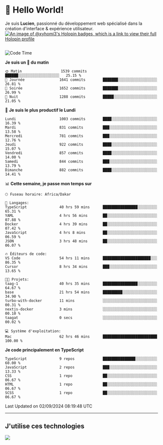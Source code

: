 # 👋 Hello World!

Je suis **Lucien**, passionné du développement web spécialisé dans la création d'interface & expérience utilisateur.
[![An image of @xyhomi3's Holopin badges, which is a link to view their full Holopin profile](https://holopin.me/xyhomi3)](https://holopin.io/@xyhomi3)

##

<!--START_SECTION:waka-->
![Code Time](http://img.shields.io/badge/Code%20Time-1%2C950%20hrs%2045%20mins-blue)

**Je suis un 🐤 du matin** 

```text
🌞 Matin                  1539 commits        ██████░░░░░░░░░░░░░░░░░░░   25.15 % 
🌆 Journée                1641 commits        ███████░░░░░░░░░░░░░░░░░░   26.81 % 
🌃 Soirée                 1652 commits        ███████░░░░░░░░░░░░░░░░░░   26.99 % 
🌙 Nuit                   1288 commits        █████░░░░░░░░░░░░░░░░░░░░   21.05 % 
```
📅 **Je suis le plus productif le Lundi** 

```text
Lundi                    1003 commits        ████░░░░░░░░░░░░░░░░░░░░░   16.39 % 
Mardi                    831 commits         ███░░░░░░░░░░░░░░░░░░░░░░   13.58 % 
Mercredi                 781 commits         ███░░░░░░░░░░░░░░░░░░░░░░   12.76 % 
Jeudi                    922 commits         ████░░░░░░░░░░░░░░░░░░░░░   15.07 % 
Vendredi                 857 commits         ████░░░░░░░░░░░░░░░░░░░░░   14.00 % 
Samedi                   844 commits         ███░░░░░░░░░░░░░░░░░░░░░░   13.79 % 
Dimanche                 882 commits         ████░░░░░░░░░░░░░░░░░░░░░   14.41 % 
```


📊 **Cette semaine, je passe mon temps sur** 

```text
🕑︎ Fuseau horaire: Africa/Dakar

💬 Langages: 
TypeScript               40 hrs 59 mins      ████████████████░░░░░░░░░   65.31 % 
YAML                     4 hrs 56 mins       ██░░░░░░░░░░░░░░░░░░░░░░░   07.88 % 
Docker                   4 hrs 39 mins       ██░░░░░░░░░░░░░░░░░░░░░░░   07.42 % 
JavaScript               4 hrs 8 mins        ██░░░░░░░░░░░░░░░░░░░░░░░   06.59 % 
JSON                     3 hrs 48 mins       ██░░░░░░░░░░░░░░░░░░░░░░░   06.07 % 

🔥 Éditeurs de code: 
VS Code                  54 hrs 11 mins      ██████████████████████░░░   86.35 % 
Cursor                   8 hrs 34 mins       ███░░░░░░░░░░░░░░░░░░░░░░   13.65 % 

🐱‍💻 Projets: 
taag-1                   40 hrs 35 mins      ████████████████░░░░░░░░░   64.67 % 
base                     21 hrs 54 mins      █████████░░░░░░░░░░░░░░░░   34.90 % 
turbo-with-docker        11 mins             ░░░░░░░░░░░░░░░░░░░░░░░░░   00.31 % 
nextjs-docker            3 mins              ░░░░░░░░░░░░░░░░░░░░░░░░░   00.10 % 
taagat                   0 secs              ░░░░░░░░░░░░░░░░░░░░░░░░░   00.02 % 

💻 Système d'exploitation: 
Mac                      62 hrs 46 mins      █████████████████████████   100.00 % 
```

**Je code principalement en TypeScript** 

```text
TypeScript               9 repos             ███████████████░░░░░░░░░░   60.00 % 
JavaScript               2 repos             ███░░░░░░░░░░░░░░░░░░░░░░   13.33 % 
CSS                      1 repo              ██░░░░░░░░░░░░░░░░░░░░░░░   06.67 % 
HTML                     1 repo              ██░░░░░░░░░░░░░░░░░░░░░░░   06.67 % 
SCSS                     1 repo              ██░░░░░░░░░░░░░░░░░░░░░░░   06.67 % 
```




 Last Updated on 02/09/2024 08:19:48 UTC
<!--END_SECTION:waka-->
---

## J'utilise ces technologies

<p align="left">
  <a href="https://skillicons.dev">
    <img src="https://skillicons.dev/icons?i=ts,js,md,scss,tailwind,react,docker,express,astro,vite,nextjs,vercel,figma,ableton" />
  </a>
</p>

